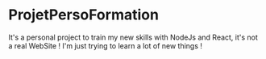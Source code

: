 # ProjetPersoFormation
It's a personal project to train my new skills with NodeJs and React, it's not a real WebSite ! I'm just trying to learn a lot of new things ! 
